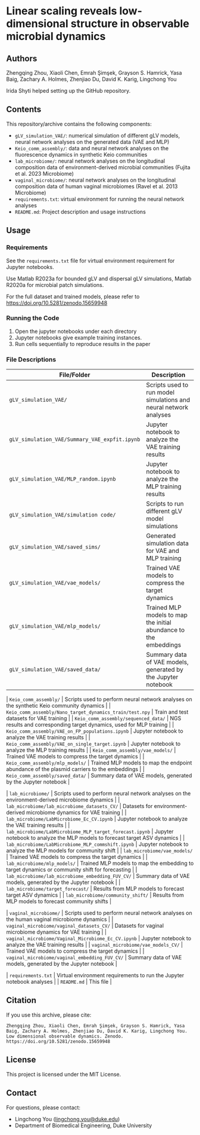 # Linear scaling reveals low-dimensional structure in observable microbial dynamics

## Authors

Zhengqing Zhou, Xiaoli Chen, Emrah Şimşek, Grayson S. Hamrick, Yasa Baig, Zachary A. Holmes, Zhenjiao Du, David K. Karig, Lingchong You

Irida Shyti helped setting up the GitHub repository.

## Contents

This repository/archive contains the following components:

- `gLV_simulation_VAE/`: numerical simulation of different gLV models, neural network analyses on the generated data (VAE and MLP)
- `Keio_comm_assembly/`: data and neural network analyses on the fluorescence dynamics in synthetic Keio communities
- `lab_microbiome/`: neural network analyses on the longitudinal composition data of environment-derived microbial communities (Fujita et al. 2023 Microbiome)
- `vaginal_microbiome/`: neural network analyses on the longitudinal composition data of human vaginal microbiomes (Ravel et al. 2013 Microbiome)
- `requirements.txt`: virtual environment for running the neural network analyses
- `README.md`: Project description and usage instructions

## Usage

### Requirements

See the `requirements.txt` file for virtual environment requirement for Jupyter notebooks.

Use Matlab R2023a for bounded gLV and dispersal gLV simulations, Matlab R2020a for microbial patch simulations.

For the full dataset and trained models, please refer to https://doi.org/10.5281/zenodo.15659948

### Running the Code

1. Open the jupyter notebooks under each directory
2. Jupyter notebooks give example training instances. 
2. Run cells sequentially to reproduce results in the paper

### File Descriptions

| File/Folder                                              | Description                                                                                    |
|----------------------------------------------------------|------------------------------------------------------------------------------------------------|
| `gLV_simulation_VAE/`                          	   | Scripts used to run model simulations and neural network analyses                              |
| `gLV_simulation_VAE/Summary_VAE_expfit.ipynb`  	   | Jupyter notebook to analyze the VAE training results                                           |
| `gLV_simulation_VAE/MLP_random.ipynb`          	   | Jupyter notebook to analyze the MLP training results                                           |
| `gLV_simulation_VAE/simulation code/`          	   | Scripts to run different gLV model simulations                                                 |
| `gLV_simulation_VAE/saved_sims/`               	   | Generated simulation data for VAE and MLP training                                             |
| `gLV_simulation_VAE/vae_models/`               	   | Trained VAE models to compress the target dynamics                                             |
| `gLV_simulation_VAE/mlp_models/`               	   | Trained MLP models to map the initial abundance to the embeddings                              |
| `gLV_simulation_VAE/saved_data/`               	   | Summary data of VAE models, generated by the Jupyter notebook                                  |

| `Keio_comm_assembly/`                                    | Scripts used to perform neural network analyses on the synthetic Keio community dynamics       |
| `Keio_comm_assembly/Nano_target_dynamics_train/test.npy` | Train and test datasets for VAE training                                     	            |
| `Keio_comm_assembly/sequenced_data/`           	   | NGS results and corresponding target dynamics, used for MLP training                           |
| `Keio_comm_assembly/VAE_on_FP_populations.ipynb` 	   | Jupyter notebook to analyze the VAE training results                                           |
| `Keio_comm_assembly/VAE_on_single_target.ipynb` 	   | Jupyter notebook to analyze the MLP training results                                           |
| `Keio_comm_assembly/vae_models/`               	   | Trained VAE models to compress the target dynamics                                             |
| `Keio_comm_assembly/mlp_models/`               	   | Trained MLP models to map the endpoint abundance of the plasmid carriers to the embeddings     |
| `Keio_comm_assembly/saved_data/`               	   | Summary data of VAE models, generated by the Jupyter notebook                                  |

| `lab_microbiome/`                               	   | Scripts used to perform neural network analyses on the environment-derived microbiome dynamics |
| `lab_microbiome/lab_microbiome_datasets_CV/`    	   | Datasets for environment-derived microbiome dynamics for VAE training                          |
| `lab_microbiome/LabMicrobiome_Ec_CV.ipynb`      	   | Jupyter notebook to analyze the VAE training results                                           |
| `lab_microbiome/LabMicrobiome_MLP_target_forecast.ipynb` | Jupyter notebook to analyze the MLP models to forecast target ASV dynamics      		    |
| `lab_microbiome/LabMicrobiome_MLP_commshift.ipynb` 	   | Jupyter notebook to analyze the MLP models for community shift                     	    |
| `lab_microbiome/vae_models/`                   	   | Trained VAE models to compress the target dynamics                                             |
| `lab_microbiome/mlp_models/`                   	   | Trained MLP models to map the embedding to target dynamics or community shift for forecasting  |
| `lab_microbiome/lab_microbiome_embedding_FUV_CV/` 	   | Summary data of VAE models, generated by the Jupyter notebook                                  |
| `lab_microbiome/target_forecast/`              	   | Results from MLP models to forecast target ASV dynamics                                        |
| `lab_microbiome/community_shift/`              	   | Results from MLP models to forecast community shifts                                           |

| `vaginal_microbiome/`                          	   | Scripts used to perform neural network analyses on the human vaginal microbiome dynamics       |
| `vaginal_microbiome/vaginal_datasets_CV/`      	   | Datasets for vaginal microbiome dynamics for VAE training                                      |
| `vaginal_microbiome/Vaginal_Microbiome_Ec_CV.ipynb` 	   | Jupyter notebook to analyze the VAE training results                                           |
| `vaginal_microbiome/vae_models_CV/`            	   | Trained VAE models to compress the target dynamics                                             |
| `vaginal_microbiome/vaginal_embedding_FUV_CV/` 	   | Summary data of VAE models, generated by the Jupyter notebook                                  |

| `requirements.txt`                             	   | Virtual environment requirements to run the Jupyter notebook analyses                          |
| `README.md`                                     	   | This file                                                                                      |


## Citation

If you use this archive, please cite:

```
Zhengqing Zhou, Xiaoli Chen, Emrah Şimşek, Grayson S. Hamrick, Yasa Baig, Zachary A. Holmes, Zhenjiao Du, David K. Karig, Lingchong You. Low dimensional observable dynamics. Zenodo. https://doi.org/10.5281/zenodo.15659948
```

## License

This project is licensed under the MIT License.

## Contact

For questions, please contact:

- Lingchong You (lingchong.you@duke.edu)
- Department of Biomedical Engineering, Duke University
